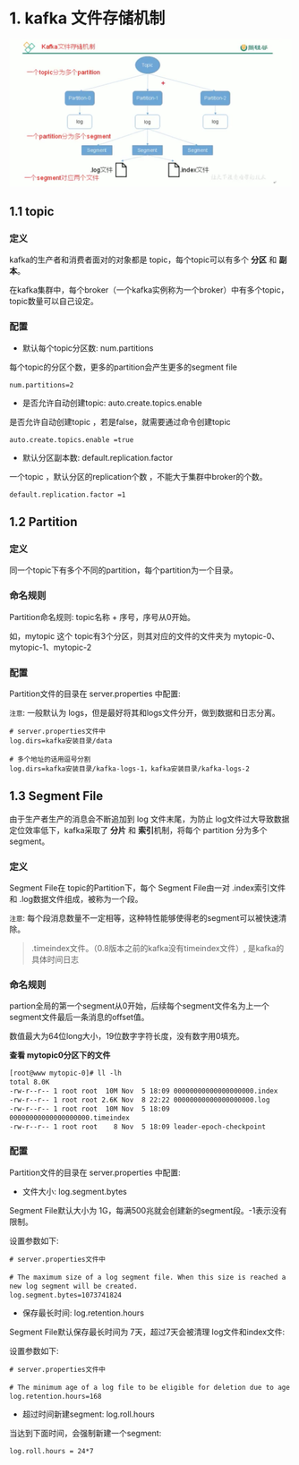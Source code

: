 # 1. kafka 文件存储机制

![](../../assets/kafka文件存储机制.png)

## 1.1 topic

### 定义
kafka的生产者和消费者面对的对象都是 topic，每个topic可以有多个 **分区** 和 **副本**。

在kafka集群中，每个broker（一个kafka实例称为一个broker）中有多个topic，topic数量可以自己设定。

### 配置

* 默认每个topic分区数: num.partitions

每个topic的分区个数，更多的partition会产生更多的segment file
```
num.partitions=2
```

* 是否允许自动创建topic: auto.create.topics.enable

是否允许自动创建topic ，若是false，就需要通过命令创建topic
```
auto.create.topics.enable =true
```

* 默认分区副本数: default.replication.factor

一个topic ，默认分区的replication个数 ，不能大于集群中broker的个数。

```
default.replication.factor =1
```



## 1.2 Partition

### 定义

同一个topic下有多个不同的partition，每个partition为一个目录。

### 命名规则

Partition命名规则: topic名称 + 序号，序号从0开始。

如，mytopic 这个 topic有3个分区，则其对应的文件的文件夹为 mytopic-0、mytopic-1、mytopic-2

### 配置

Partition文件的目录在 server.properties 中配置:

`注意`: 一般默认为 logs，但是最好将其和logs文件分开，做到数据和日志分离。

```
# server.properties文件中
log.dirs=kafka安装目录/data

# 多个地址的话用逗号分割
log.dirs=kafka安装目录/kafka-logs-1，kafka安装目录/kafka-logs-2
```


## 1.3 Segment File

由于生产者生产的消息会不断追加到 log 文件末尾，为防止 log文件过大导致数据定位效率低下，kafka采取了 **分片** 和 **索引**机制，将每个 partition 分为多个 segment。


### 定义

Segment File在 topic的Partition下，每个 Segment File由一对 .index索引文件 和 .log数据文件组成，被称为一个段。


`注意`: 每个段消息数量不一定相等，这种特性能够使得老的segment可以被快速清除。

> .timeindex文件。（0.8版本之前的kafka没有timeindex文件）, 是kafka的具体时间日志

### 命名规则

partion全局的第一个segment从0开始，后续每个segment文件名为上一个segment文件最后一条消息的offset值。

数值最大为64位long大小，19位数字字符长度，没有数字用0填充。

**查看 mytopic0分区下的文件**

```shell script
[root@www mytopic-0]# ll -lh
total 8.0K
-rw-r--r-- 1 root root  10M Nov  5 18:09 00000000000000000000.index
-rw-r--r-- 1 root root 2.6K Nov  8 22:22 00000000000000000000.log
-rw-r--r-- 1 root root  10M Nov  5 18:09 00000000000000000000.timeindex
-rw-r--r-- 1 root root    8 Nov  5 18:09 leader-epoch-checkpoint
```

### 配置

Partition文件的目录在 server.properties 中配置:

* 文件大小: log.segment.bytes

Segment File默认大小为 1G，每满500兆就会创建新的segment段。-1表示没有限制。

设置参数如下:

```
# server.properties文件中

# The maximum size of a log segment file. When this size is reached a new log segment will be created.
log.segment.bytes=1073741824
```

* 保存最长时间: log.retention.hours

Segment File默认保存最长时间为 7天，超过7天会被清理 log文件和index文件:

设置参数如下:

```
# server.properties文件中

# The minimum age of a log file to be eligible for deletion due to age
log.retention.hours=168
```

* 超过时间新建segment: log.roll.hours

当达到下面时间，会强制新建一个segment:

```
log.roll.hours = 24*7
```
